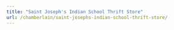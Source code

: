 ```yaml
---
title: "Saint Joseph's Indian School Thrift Store"
url: /chamberlain/saint-josephs-indian-school-thrift-store/
---
```

